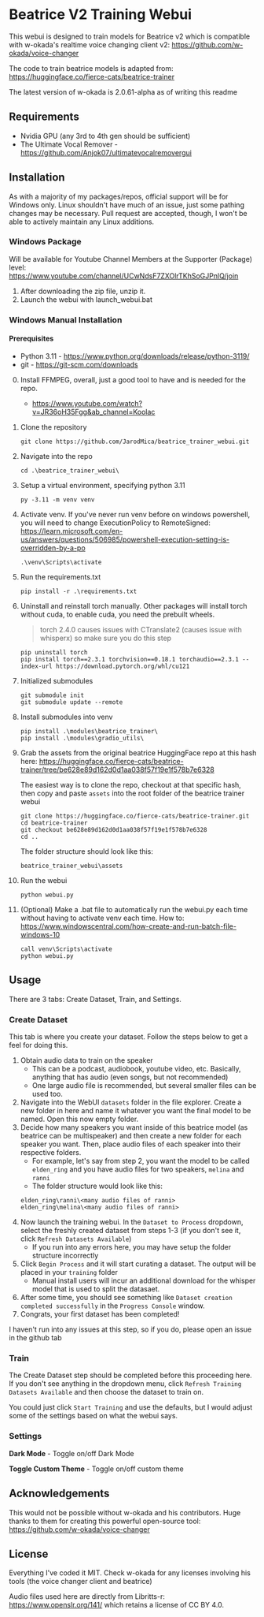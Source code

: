 # Beatrice V2 Training Webui
This webui is designed to train models for Beatrice v2 which is compatible with w-okada's realtime voice changing client v2: https://github.com/w-okada/voice-changer

The code to train beatrice models is adapted from: https://huggingface.co/fierce-cats/beatrice-trainer

The latest version of w-okada is 2.0.61-alpha as of writing this readme

## Requirements
- Nvidia GPU (any 3rd to 4th gen should be sufficient)
- The Ultimate Vocal Remover - https://github.com/Anjok07/ultimatevocalremovergui

## Installation
As with a majority of my packages/repos, official support will be for Windows only.  Linux shouldn't have much of an issue, just some pathing changes may be necessary.  Pull request are accepted, though, I won't be able to actively maintain any Linux additions.

### Windows Package
Will be available for Youtube Channel Members at the Supporter (Package) level: https://www.youtube.com/channel/UCwNdsF7ZXOlrTKhSoGJPnlQ/join

1. After downloading the zip file, unzip it.
2. Launch the webui with launch_webui.bat

### Windows Manual Installation
#### Prerequisites
- Python 3.11 - https://www.python.org/downloads/release/python-3119/
- git - https://git-scm.com/downloads

0. Install FFMPEG, overall, just a good tool to have and is needed for the repo.
    - https://www.youtube.com/watch?v=JR36oH35Fgg&ab_channel=Koolac

1. Clone the repository
    ```
    git clone https://github.com/JarodMica/beatrice_trainer_webui.git
    ```
2. Navigate into the repo
    ```
    cd .\beatrice_trainer_webui\
    ```
3. Setup a virtual environment, specifying python 3.11
    ```
    py -3.11 -m venv venv
    ```
4. Activate venv. If you've never run venv before on windows powershell, you will need to change ExecutionPolicy to RemoteSigned: https://learn.microsoft.com/en-us/answers/questions/506985/powershell-execution-setting-is-overridden-by-a-po
    ```
    .\venv\Scripts\activate
    ```
5. Run the requirements.txt
    ```
    pip install -r .\requirements.txt
    ```
6. Uninstall and reinstall torch manually.  Other packages will install torch without cuda, to enable cuda, you need the prebuilt wheels.
    > torch 2.4.0 causes issues with CTranslate2 (causes issue with whisperx) so make sure you do this step

    ```
    pip uninstall torch
    pip install torch==2.3.1 torchvision==0.18.1 torchaudio==2.3.1 --index-url https://download.pytorch.org/whl/cu121
    ```
7. Initialized submodules 
    ```
    git submodule init
    git submodule update --remote
    ```
8. Install submodules into venv
    ```
    pip install .\modules\beatrice_trainer\
    pip install .\modules\gradio_utils\
    ```
9. Grab the assets from the original beatrice HuggingFace repo at this hash here: https://huggingface.co/fierce-cats/beatrice-trainer/tree/be628e89d162d0d1aa038f57f19e1f578b7e6328

    The easiest way is to clone the repo, checkout at that specific hash, then copy and paste ```assets``` into the root folder of the beatrice trainer webui
    ```
    git clone https://huggingface.co/fierce-cats/beatrice-trainer.git
    cd beatrice-trainer
    git checkout be628e89d162d0d1aa038f57f19e1f578b7e6328
    cd ..
    ```

    The folder structure should look like this:
    ```
    beatrice_trainer_webui\assets
    ```
10. Run the webui
    ```
    python webui.py
    ```
11. (Optional) Make a .bat file to automatically run the webui.py each time without having to activate venv each time. How to: https://www.windowscentral.com/how-create-and-run-batch-file-windows-10
    ```
    call venv\Scripts\activate
    python webui.py
    ```

## Usage
There are 3 tabs: Create Dataset, Train, and Settings.

### Create Dataset
This tab is where you create your dataset.  Follow the steps below to get a feel for doing this.

1. Obtain audio data to train on the speaker
    - This can be a podcast, audiobook, youtube video, etc.  Basically, anything that has audio (even songs, but not recommended)
    - One large audio file is recommended, but several smaller files can be used too.
2. Navigate into the WebUI ```datasets``` folder in the file explorer.  Create a new folder in here and name it whatever you want the final model to be named.  Open this now empty folder.
3. Decide how many speakers you want inside of this beatrice model (as beatrice can be multispeaker) and then create a new folder for each speaker you want.  Then, place audio files of each speaker into their respective folders.
    - For example, let's say from step 2, you want the model to be called ```elden_ring``` and you have audio files for two speakers, ```melina``` and ```ranni```
    - The folder structure would look like this:
    ```
    elden_ring\ranni\<many audio files of ranni>
    elden_ring\melina\<many audio files of ranni>
    ```
4. Now launch the training webui.  In the ```Dataset to Process``` dropdown, select the freshly created dataset from steps 1-3 (if you don't see it, click ```Refresh Datasets Available```)
    - If you run into any errors here, you may have setup the folder structure incorrectly
5. Click ```Begin Process``` and it will start curating a dataset.  The output will be placed in your ```training``` folder
    - Manual install users will incur an additional download for the whisper model that is used to split the datasaet.
6. After some time, you should see something like ```Dataset creation completed successfully``` in the ```Progress Console``` window.
7. Congrats, your first dataset has been completed!

I haven't run into any issues at this step, so if you do, please open an issue in the github tab

### Train
The Create Dataset step should be completed before this proceeding here.  If you don't see anything in the dropdown menu, click ```Refresh Training Datasets Available``` and then choose the dataset to train on.

You could just click ```Start Training``` and use the defaults, but I would adjust some of the settings based on what the webui says.

### Settings
**Dark Mode** - Toggle on/off Dark Mode

**Toggle Custom Theme** - Toggle on/off custom theme

## Acknowledgements
This would not be possible without w-okada and his contributors.  Huge thanks to them for creating this powerful open-source tool: https://github.com/w-okada/voice-changer

## License
Everything I've coded it MIT.  Check w-okada for any licenses involving his tools (the voice changer client and beatrice)

Audio files used here are directly from Libritts-r: https://www.openslr.org/141/ which retains a license of CC BY 4.0.
